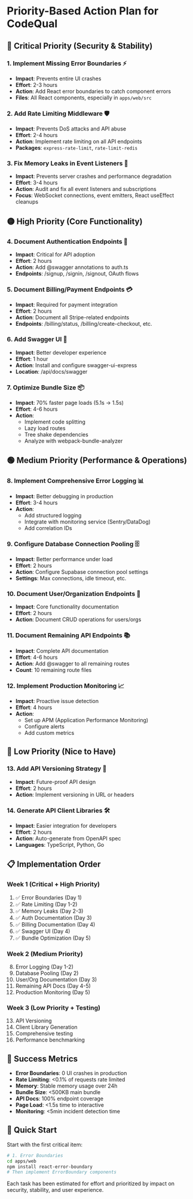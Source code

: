 # Priority-Based Action Plan for CodeQual

## 🔴 Critical Priority (Security & Stability)

### 1. **Implement Missing Error Boundaries** ⚡
- **Impact**: Prevents entire UI crashes
- **Effort**: 2-3 hours
- **Action**: Add React error boundaries to catch component errors
- **Files**: All React components, especially in `apps/web/src`

### 2. **Add Rate Limiting Middleware** 🛡️
- **Impact**: Prevents DoS attacks and API abuse
- **Effort**: 2-4 hours
- **Action**: Implement rate limiting on all API endpoints
- **Packages**: `express-rate-limit`, `rate-limit-redis`

### 3. **Fix Memory Leaks in Event Listeners** 💾
- **Impact**: Prevents server crashes and performance degradation
- **Effort**: 3-4 hours
- **Action**: Audit and fix all event listeners and subscriptions
- **Focus**: WebSocket connections, event emitters, React useEffect cleanups

## 🟡 High Priority (Core Functionality)

### 4. **Document Authentication Endpoints** 📝
- **Impact**: Critical for API adoption
- **Effort**: 2 hours
- **Action**: Add @swagger annotations to auth.ts
- **Endpoints**: /signup, /signin, /signout, OAuth flows

### 5. **Document Billing/Payment Endpoints** 💳
- **Impact**: Required for payment integration
- **Effort**: 2 hours
- **Action**: Document all Stripe-related endpoints
- **Endpoints**: /billing/status, /billing/create-checkout, etc.

### 6. **Add Swagger UI** 🎨
- **Impact**: Better developer experience
- **Effort**: 1 hour
- **Action**: Install and configure swagger-ui-express
- **Location**: /api/docs/swagger

### 7. **Optimize Bundle Size** 📦
- **Impact**: 70% faster page loads (5.1s → 1.5s)
- **Effort**: 4-6 hours
- **Action**: 
  - Implement code splitting
  - Lazy load routes
  - Tree shake dependencies
  - Analyze with webpack-bundle-analyzer

## 🟢 Medium Priority (Performance & Operations)

### 8. **Implement Comprehensive Error Logging** 📊
- **Impact**: Better debugging in production
- **Effort**: 3-4 hours
- **Action**: 
  - Add structured logging
  - Integrate with monitoring service (Sentry/DataDog)
  - Add correlation IDs

### 9. **Configure Database Connection Pooling** 🗄️
- **Impact**: Better performance under load
- **Effort**: 2 hours
- **Action**: Configure Supabase connection pool settings
- **Settings**: Max connections, idle timeout, etc.

### 10. **Document User/Organization Endpoints** 👥
- **Impact**: Core functionality documentation
- **Effort**: 2 hours
- **Action**: Document CRUD operations for users/orgs

### 11. **Document Remaining API Endpoints** 📚
- **Impact**: Complete API documentation
- **Effort**: 4-6 hours
- **Action**: Add @swagger to all remaining routes
- **Count**: 10 remaining route files

### 12. **Implement Production Monitoring** 📈
- **Impact**: Proactive issue detection
- **Effort**: 4 hours
- **Action**: 
  - Set up APM (Application Performance Monitoring)
  - Configure alerts
  - Add custom metrics

## 🔵 Low Priority (Nice to Have)

### 13. **Add API Versioning Strategy** 🔄
- **Impact**: Future-proof API design
- **Effort**: 2 hours
- **Action**: Implement versioning in URL or headers

### 14. **Generate API Client Libraries** 🛠️
- **Impact**: Easier integration for developers
- **Effort**: 2 hours
- **Action**: Auto-generate from OpenAPI spec
- **Languages**: TypeScript, Python, Go

## 📋 Implementation Order

### Week 1 (Critical + High Priority)
1. ✅ Error Boundaries (Day 1)
2. ✅ Rate Limiting (Day 1-2)
3. ✅ Memory Leaks (Day 2-3)
4. ✅ Auth Documentation (Day 3)
5. ✅ Billing Documentation (Day 4)
6. ✅ Swagger UI (Day 4)
7. ✅ Bundle Optimization (Day 5)

### Week 2 (Medium Priority)
8. Error Logging (Day 1-2)
9. Database Pooling (Day 2)
10. User/Org Documentation (Day 3)
11. Remaining API Docs (Day 4-5)
12. Production Monitoring (Day 5)

### Week 3 (Low Priority + Testing)
13. API Versioning
14. Client Library Generation
15. Comprehensive testing
16. Performance benchmarking

## 🎯 Success Metrics

- **Error Boundaries**: 0 UI crashes in production
- **Rate Limiting**: <0.1% of requests rate limited
- **Memory**: Stable memory usage over 24h
- **Bundle Size**: <500KB main bundle
- **API Docs**: 100% endpoint coverage
- **Page Load**: <1.5s time to interactive
- **Monitoring**: <5min incident detection time

## 🚀 Quick Start

Start with the first critical item:
```bash
# 1. Error Boundaries
cd apps/web
npm install react-error-boundary
# Then implement ErrorBoundary components
```

Each task has been estimated for effort and prioritized by impact on security, stability, and user experience.